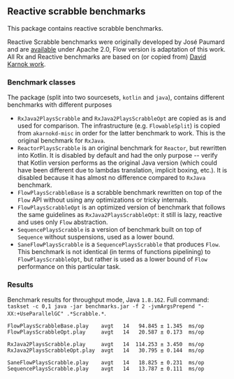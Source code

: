 ## Reactive scrabble benchmarks

This package contains reactive scrabble benchmarks.

Reactive Scrabble benchmarks were originally developed by José Paumard and are [available](https://github.com/JosePaumard/jdk8-stream-rx-comparison-reloaded) under Apache 2.0,
Flow version is adaptation of this work.
All Rx and Reactive benchmarks are based on (or copied from) [David Karnok work](https://github.com/akarnokd/akarnokd-misc).

### Benchmark classes

The package (split into two sourcesets, `kotlin` and `java`), contains different benchmarks with different purposes 
 
  * `RxJava2PlaysScrabble` and `RxJava2PlaysScrabbleOpt` are copied as is and used for comparison. The infrastructure (e.g. `FlowableSplit`)
     is copied from `akarnokd-misc` in order for the latter benchmark to work.
     This is the original benchmark for `RxJava`.
  * `ReactorPlaysScrabble` is an original benchmark for `Reactor`, but rewritten into Kotlin.
     It is disabled by default and had the only purpose -- verify that Kotlin version performs as the original Java version
     (which could have been different due to lambdas translation, implicit boxing, etc.). It is disabled because
     it has almost no difference compared to `RxJava` benchmark.
  * `FlowPlaysScrabbleBase` is a scrabble benchmark rewritten on top of the `Flow` API without using any optimizations or tricky internals.
  * `FlowPlaysScrabbleOpt` is an optimized version of benchmark that follows the same guidelines as `RxJava2PlaysScrabbleOpt`: it still is 
  lazy, reactive and uses only `Flow` abstraction.
  * `SequencePlaysScrabble` is a version of benchmark built on top of `Sequence` without suspensions, used as a lower bound.
  * `SaneFlowPlaysScrabble` is a `SequencePlaysScrabble` that produces `Flow`.
     This benchmark is not identical (in terms of functions pipelining) to `FlowPlaysScrabbleOpt`, but rather is used as a lower bound of `Flow` performance
     on this particular task.
     
### Results

Benchmark results for throughput mode, Java `1.8.162`.
Full command: `taskset -c 0,1 java -jar benchmarks.jar -f 2 -jvmArgsPrepend "-XX:+UseParallelGC" .*Scrabble.*`.

```
FlowPlaysScrabbleBase.play    avgt   14   94.845 ± 1.345  ms/op
FlowPlaysScrabbleOpt.play     avgt   14   20.587 ± 0.173  ms/op

RxJava2PlaysScrabble.play     avgt   14  114.253 ± 3.450  ms/op
RxJava2PlaysScrabbleOpt.play  avgt   14   30.795 ± 0.144  ms/op

SaneFlowPlaysScrabble.play    avgt   14   18.825 ± 0.231  ms/op
SequencePlaysScrabble.play    avgt   14   13.787 ± 0.111  ms/op
```
